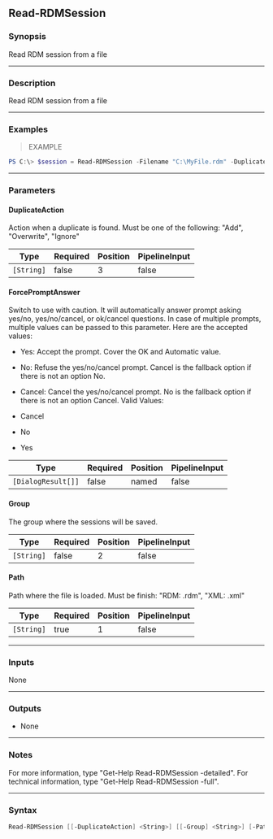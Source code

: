 Read-RDMSession
---------------

### Synopsis
Read RDM session from a file

---

### Description

Read RDM session from a file

---

### Examples
> EXAMPLE

```PowerShell
PS C:\> $session = Read-RDMSession -Filename "C:\MyFile.rdm" -DuplicateAction "Add"; Set-RDMSession $session[0]
```

---

### Parameters
#### **DuplicateAction**
Action when a duplicate is found. Must be one of the following:
"Add", "Overwrite", "Ignore"

|Type      |Required|Position|PipelineInput|
|----------|--------|--------|-------------|
|`[String]`|false   |3       |false        |

#### **ForcePromptAnswer**
Switch to use with caution. It will automatically answer prompt asking yes/no, yes/no/cancel, or ok/cancel questions. In case of multiple prompts, multiple values can be passed to this parameter. Here are the accepted values:
* Yes: Accept the prompt. Cover the OK and Automatic value.
* No: Refuse the yes/no/cancel prompt. Cancel is the fallback option if there is not an option No.
* Cancel: Cancel the yes/no/cancel prompt. No is the fallback option if there is not an option Cancel.
Valid Values:

* Cancel
* No
* Yes

|Type              |Required|Position|PipelineInput|
|------------------|--------|--------|-------------|
|`[DialogResult[]]`|false   |named   |false        |

#### **Group**
The group where the sessions will be saved.

|Type      |Required|Position|PipelineInput|
|----------|--------|--------|-------------|
|`[String]`|false   |2       |false        |

#### **Path**
Path where the file is loaded. Must be finish:
"RDM: .rdm", "XML: .xml"

|Type      |Required|Position|PipelineInput|
|----------|--------|--------|-------------|
|`[String]`|true    |1       |false        |

---

### Inputs
None

---

### Outputs
* None

---

### Notes
For more information, type "Get-Help Read-RDMSession -detailed". For technical information, type "Get-Help Read-RDMSession -full".

---

### Syntax
```PowerShell
Read-RDMSession [[-DuplicateAction] <String>] [[-Group] <String>] [-Path] <String> [-ForcePromptAnswer <Cancel | No | Yes>] [<CommonParameters>]
```
